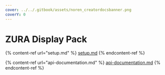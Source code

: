 ```yaml
---
cover: ../../.gitbook/assets/noren_creatordocsbanner.png
coverY: 0
---
```


# ZURA Display Pack

{% content-ref url="setup.md" %}
[setup.md](setup.md)
{% endcontent-ref %}

{% content-ref url="api-documentation.md" %}
[api-documentation.md](api-documentation.md)
{% endcontent-ref %}
